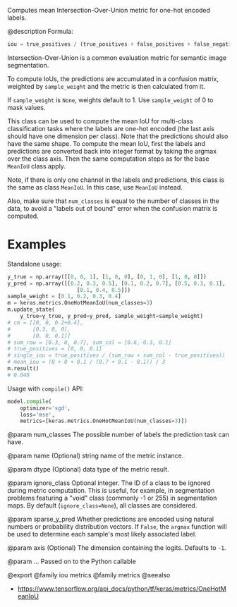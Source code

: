 Computes mean Intersection-Over-Union metric for one-hot encoded labels.

@description
Formula:

```python
iou = true_positives / (true_positives + false_positives + false_negatives)
```
Intersection-Over-Union is a common evaluation metric for semantic image
segmentation.

To compute IoUs, the predictions are accumulated in a confusion matrix,
weighted by `sample_weight` and the metric is then calculated from it.

If `sample_weight` is `None`, weights default to 1.
Use `sample_weight` of 0 to mask values.

This class can be used to compute the mean IoU for multi-class
classification tasks where the labels are one-hot encoded (the last axis
should have one dimension per class). Note that the predictions should also
have the same shape. To compute the mean IoU, first the labels and
predictions are converted back into integer format by taking the argmax over
the class axis. Then the same computation steps as for the base `MeanIoU`
class apply.

Note, if there is only one channel in the labels and predictions, this class
is the same as class `MeanIoU`. In this case, use `MeanIoU` instead.

Also, make sure that `num_classes` is equal to the number of classes in the
data, to avoid a "labels out of bound" error when the confusion matrix is
computed.

# Examples
Standalone usage:

```python
y_true = np.array([[0, 0, 1], [1, 0, 0], [0, 1, 0], [1, 0, 0]])
y_pred = np.array([[0.2, 0.3, 0.5], [0.1, 0.2, 0.7], [0.5, 0.3, 0.1],
                      [0.1, 0.4, 0.5]])
sample_weight = [0.1, 0.2, 0.3, 0.4]
m = keras.metrics.OneHotMeanIoU(num_classes=3)
m.update_state(
    y_true=y_true, y_pred=y_pred, sample_weight=sample_weight)
# cm = [[0, 0, 0.2+0.4],
#       [0.3, 0, 0],
#       [0, 0, 0.1]]
# sum_row = [0.3, 0, 0.7], sum_col = [0.6, 0.3, 0.1]
# true_positives = [0, 0, 0.1]
# single_iou = true_positives / (sum_row + sum_col - true_positives))
# mean_iou = (0 + 0 + 0.1 / (0.7 + 0.1 - 0.1)) / 3
m.result()
# 0.048
```

Usage with `compile()` API:

```python
model.compile(
    optimizer='sgd',
    loss='mse',
    metrics=[keras.metrics.OneHotMeanIoU(num_classes=3)])
```

@param num_classes
The possible number of labels the prediction task can have.

@param name
(Optional) string name of the metric instance.

@param dtype
(Optional) data type of the metric result.

@param ignore_class
Optional integer. The ID of a class to be ignored during
metric computation. This is useful, for example, in segmentation
problems featuring a "void" class (commonly -1 or 255) in
segmentation maps. By default (`ignore_class=None`), all classes are
considered.

@param sparse_y_pred
Whether predictions are encoded using natural numbers or
probability distribution vectors. If `False`, the `argmax`
function will be used to determine each sample's most likely
associated label.

@param axis
(Optional) The dimension containing the logits. Defaults to `-1`.

@param ...
Passed on to the Python callable

@export
@family iou metrics
@family metrics
@seealso
+ <https://www.tensorflow.org/api_docs/python/tf/keras/metrics/OneHotMeanIoU>
